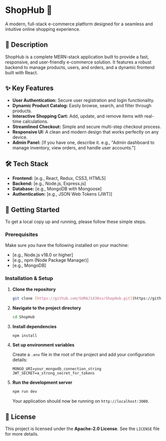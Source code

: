 # ShopHub 🛒

A modern, full-stack e-commerce platform designed for a seamless and intuitive online shopping experience.


## 📜 Description

ShopHub is a complete MERN-stack application built to provide a fast, responsive, and user-friendly e-commerce solution. It features a robust backend to manage products, users, and orders, and a dynamic frontend built with React.

## ✨ Key Features

* **User Authentication:** Secure user registration and login functionality.
* **Dynamic Product Catalog:** Easily browse, search, and filter through products.
* **Interactive Shopping Cart:** Add, update, and remove items with real-time calculations.
* **Streamlined Checkout:** Simple and secure multi-step checkout process.
* **Responsive UI:** A clean and modern design that works perfectly on any device.
* **Admin Panel:** [If you have one, describe it. e.g., "Admin dashboard to manage inventory, view orders, and handle user accounts."]

## 🛠️ Tech Stack

* **Frontend:** [e.g., React, Redux, CSS3, HTML5]
* **Backend:** [e.g., Node.js, Express.js]
* **Database:** [e.g., MongoDB with Mongoose]
* **Authentication:** [e.g., JSON Web Tokens (JWT)]

## 🚀 Getting Started

To get a local copy up and running, please follow these simple steps.

### Prerequisites

Make sure you have the following installed on your machine:
* [e.g., Node.js v18.0 or higher]
* [e.g., npm (Node Package Manager)]
* [e.g., MongoDB]

### Installation & Setup

1.  **Clone the repository**
    ```bash
    git clone [https://github.com/SURAJ1430sv/ShopHub.git](https://github.com/SURAJ1430sv/ShopHub.git)
    ```
2.  **Navigate to the project directory**
    ```bash
    cd ShopHub
    ```
3.  **Install dependencies**
    ```bash
    npm install
    ```
4.  **Set up environment variables**

    Create a `.env` file in the root of the project and add your configuration details:
    ```
    MONGO_URI=your_mongodb_connection_string
    JWT_SECRET=a_strong_secret_for_tokens
    ```
5.  **Run the development server**
    ```bash
    npm run dev
    ```
    Your application should now be running on `http://localhost:3000`.

## 📄 License
This project is licensed under the **Apache-2.0 License**. See the `LICENSE` file for more details.

